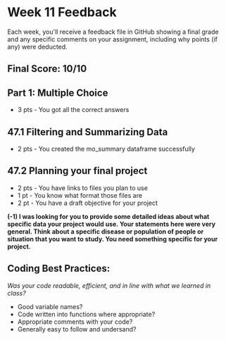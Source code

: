 # Week 11 Feedback
Each week, you'll receive a feedback file in GitHub showing a final grade and any specific comments on your assignment, including why points (if any) were deducted.



## Final Score: 10/10

## Part 1: Multiple Choice
* 3 pts - You got all the correct answers

## 47.1 Filtering and Summarizing Data
* 2 pts - You created the mo_summary dataframe successfully

## 47.2 Planning your final project
* 2 pts - You have links to files you plan to use
* 1 pt - You know what format those files are
* 2 pt - You have a draft objective for your project

**(-1) I was looking for you to provide some detailed ideas about what specific data your project would use. Your statements here were very general.  Think about a specific disease or population of people or situation that you want to study.  You need something specific for your project.**

## Coding Best Practices:
_Was your code readable, efficient, and in line with what we learned in class?_
* Good variable names?
* Code written into functions where appropriate?
* Appropriate comments with your code?
* Generally easy to follow and undersand?

